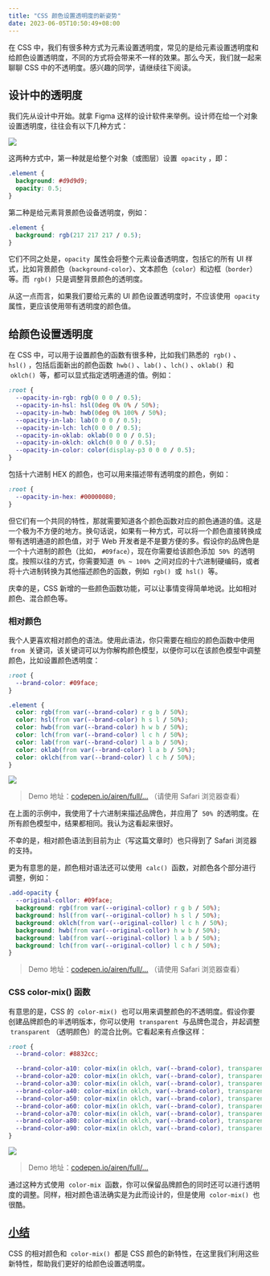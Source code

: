 ```yaml
---
title: "CSS 颜色设置透明度的新姿势"
date: 2023-06-05T10:50:49+08:00
---
```


在 CSS 中，我们有很多种方式为元素设置透明度，常见的是给元素设置透明度和给颜色设置透明度，不同的方式将会带来不一样的效果。那么今天，我们就一起来聊聊 CSS 中的不透明度。感兴趣的同学，请继续往下阅读。

## 设计中的透明度

我们先从设计中开始。就拿 Figma 这样的设计软件来举例。设计师在给一个对象设置透明度，往往会有以下几种方式：

![](https://p3-juejin.byteimg.com/tos-cn-i-k3u1fbpfcp/3f239eb410924d58a2bc0732a1ea7887~tplv-k3u1fbpfcp-zoom-in-crop-mark:1512:0:0:0.awebp)

这两种方式中，第一种就是给整个对象（或图层）设置  `opacity` ，即：

```css
.element {
  background: #d9d9d9;
  opacity: 0.5;
}
```

第二种是给元素背景颜色设备透明度，例如：

```css
.element {
  background: rgb(217 217 217 / 0.5);
}
```

它们不同之处是，`opacity`  属性会将整个元素设备透明度，包括它的所有 UI 样式，比如背景颜色（`background-color`）、文本颜色（`color`）和边框（`border`）等。而  `rgb()`  只是调整背景颜色的透明度。

从这一点而言，如果我们要给元素的 UI 颜色设置透明度时，不应该使用  `opacity`  属性，更应该使用带有透明度的颜色值。

## 给颜色设置透明度

在 CSS 中，可以用于设置颜色的函数有很多种，比如我们熟悉的  `rgb()` 、`hsl()` ，包括后面新出的颜色函数  `hwb()` 、`lab()` 、`lch()` 、`oklab()`  和  `oklch()`  等，都可以显式指定透明通道的值。例如：

```css
:root {
  --opacity-in-rgb: rgb(0 0 0 / 0.5);
  --opacity-in-hsl: hsl(0deg 0% 0% / 50%);
  --opacity-in-hwb: hwb(0deg 0% 100% / 50%);
  --opacity-in-lab: lab(0 0 0 / 0.5);
  --opacity-in-lch: lch(0 0 0 / 0.5);
  --opacity-in-oklab: oklab(0 0 0 / 0.5);
  --opacity-in-oklch: oklch(0 0 0 / 0.5);
  --opacity-in-color: color(display-p3 0 0 0 / 0.5);
}
```

包括十六进制 HEX 的颜色，也可以用来描述带有透明度的颜色，例如：

```css
:root {
  --opacity-in-hex: #00000080;
}
```

但它们有一个共同的特性，那就需要知道各个颜色函数对应的颜色通道的值。这是一个极为不方便的地方。换句话说，如果有一种方式，可以将一个颜色直接转换成带有透明通道的颜色值，对于 Web 开发者是不是要方便的多。假设你的品牌色是一个十六进制的颜色（比如， `#09face`），现在你需要给该颜色添加  `50%`  的透明度。按照以往的方式，你需要知道  `0% ~ 100%`  之间对应的十六进制硬编码，或者将十六进制转换为其他描述颜色的函数，例如  `rgb()`  或  `hsl()`  等。

庆幸的是，CSS 新增的一些颜色函数功能，可以让事情变得简单地说。比如相对颜色、混合颜色等。

### 相对颜色

我个人更喜欢相对颜色的语法。使用此语法，你只需要在相应的颜色函数中使用  `from`  关键词，该关键词可以为你解构颜色模型，以便你可以在该颜色模型中调整颜色，比如设置颜色透明度：

```css
:root {
  --brand-color: #09face;
}

.element {
  color: rgb(from var(--brand-color) r g b / 50%);
  color: hsl(from var(--brand-color) h s l / 50%);
  color: hwb(from var(--brand-color) h w b / 50%);
  color: lch(from var(--brand-color) l c h / 50%);
  color: lab(from var(--brand-color) l a b / 50%);
  color: oklab(from var(--brand-color) l a b / 50%);
  color: oklch(from var(--brand-color) l c h / 50%);
}
```

![](https://p3-juejin.byteimg.com/tos-cn-i-k3u1fbpfcp/0e5cbdecd4074abbb9d680a611a27ffa~tplv-k3u1fbpfcp-zoom-in-crop-mark:1512:0:0:0.awebp)

> Demo 地址：[codepen.io/airen/full/…](https://codepen.io/airen/full/KKrPPYe) （请使用 Safari 浏览器查看）

在上面的示例中，我使用了十六进制来描述品牌色，并应用了  `50%`  的透明度。在所有颜色模型中，结果都相同。我认为这看起来很好。

不幸的是，相对颜色语法到目前为止（写这篇文章时）也只得到了 Safari 浏览器的支持。

更为有意思的是，颜色相对语法还可以使用  `calc()`  函数，对颜色各个部分进行调整，例如：

```css
.add-opacity {
  --original-collor: #09face;
  background: rgb(from var(--original-collor) r g b / 50%);
  background: hsl(from var(--original-collor) h s l / 50%);
  background: oklch(from var(--original-collor) l c h / 50%);
  background: hwb(from var(--original-collor) h w b / 50%);
  background: lab(from var(--original-collor) l a b / 50%);
  background: lch(from var(--original-collor) l c h / 50%);
}
```

> Demo 地址：[codepen.io/airen/full/…](https://codepen.io/airen/full/jOevEeB) （请使用 Safari 浏览器查看）

### CSS color-mix() 函数

有意思的是，CSS 的  `color-mix()`  也可以用来调整颜色的不透明度。假设你要创建品牌颜色的半透明版本，你可以使用  `transparent`  与品牌色混合，并起调整  `transparent` （透明颜色）的混合比例。它看起来有点像这样：

```css
:root {
  --brand-color: #8832cc;

  --brand-color-a10: color-mix(in oklch, var(--brand-color), transparent 90%);
  --brand-color-a20: color-mix(in oklch, var(--brand-color), transparent 80%);
  --brand-color-a30: color-mix(in oklch, var(--brand-color), transparent 70%);
  --brand-color-a40: color-mix(in oklch, var(--brand-color), transparent 60%);
  --brand-color-a50: color-mix(in oklch, var(--brand-color), transparent 50%);
  --brand-color-a60: color-mix(in oklch, var(--brand-color), transparent 40%);
  --brand-color-a70: color-mix(in oklch, var(--brand-color), transparent 30%);
  --brand-color-a80: color-mix(in oklch, var(--brand-color), transparent 20%);
  --brand-color-a90: color-mix(in oklch, var(--brand-color), transparent 10%);
}
```

![](https://p3-juejin.byteimg.com/tos-cn-i-k3u1fbpfcp/a7a78a45e9944c6eb20f3ed26cdda2b2~tplv-k3u1fbpfcp-zoom-in-crop-mark:1512:0:0:0.awebp)

> Demo 地址：[codepen.io/airen/full/…](https://codepen.io/airen/full/eYPXPrZ)

通过这种方式使用  `color-mix`  函数，你可以保留品牌颜色的同时还可以进行透明度的调整。同样，相对颜色语法确实是为此而设计的，但是使用  `color-mix()`  也很酷。

## [小结](http://localhost:3000/#/./CSS/opacity-in-css?id=%e5%b0%8f%e7%bb%93)

CSS 的相对颜色和  `color-mix()`  都是 CSS 颜色的新特性，在这里我们利用这些新特性，帮助我们更好的给颜色设置透明度。
